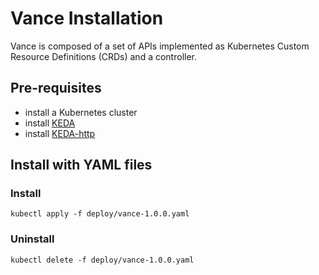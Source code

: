 # Vance Installation

Vance is composed of a set of APIs implemented as Kubernetes Custom Resource Definitions (CRDs) and a controller.

## Pre-requisites

- install a Kubernetes cluster
- install [KEDA]
- install [KEDA-http]

## Install with YAML files

### Install

```
kubectl apply -f deploy/vance-1.0.0.yaml
```

### Uninstall

```
kubectl delete -f deploy/vance-1.0.0.yaml
```

[keda]: https://keda.sh/docs/2.7/deploy/
[keda-http]: https://github.com/kedacore/http-add-on/blob/main/docs/install.md

